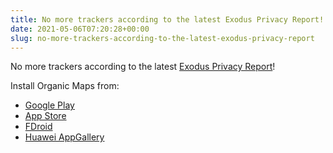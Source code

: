 ```yaml
---
title: No more trackers according to the latest Exodus Privacy Report!
date: 2021-05-06T07:20:28+00:00
slug: no-more-trackers-according-to-the-latest-exodus-privacy-report
---
```


No more trackers according to the latest [Exodus Privacy Report](https://reports.exodus-privacy.eu.org/en/reports/app.organicmaps/latest/)!

Install Organic Maps from:

- [Google Play](https://play.google.com/store/apps/details?id=app.organicmaps)
- [App Store](https://apps.apple.com/app/organic-maps/id1567437057)
- [FDroid](https://f-droid.org/en/packages/app.organicmaps/)
- [Huawei AppGallery](https://appgallery.huawei.com/#/app/C104325611)
